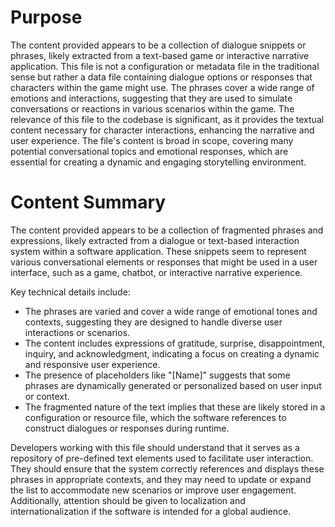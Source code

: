 # Purpose
The content provided appears to be a collection of dialogue snippets or phrases, likely extracted from a text-based game or interactive narrative application. This file is not a configuration or metadata file in the traditional sense but rather a data file containing dialogue options or responses that characters within the game might use. The phrases cover a wide range of emotions and interactions, suggesting that they are used to simulate conversations or reactions in various scenarios within the game. The relevance of this file to the codebase is significant, as it provides the textual content necessary for character interactions, enhancing the narrative and user experience. The file's content is broad in scope, covering many potential conversational topics and emotional responses, which are essential for creating a dynamic and engaging storytelling environment.
# Content Summary
The content provided appears to be a collection of fragmented phrases and expressions, likely extracted from a dialogue or text-based interaction system within a software application. These snippets seem to represent various conversational elements or responses that might be used in a user interface, such as a game, chatbot, or interactive narrative experience. 

Key technical details include:
- The phrases are varied and cover a wide range of emotional tones and contexts, suggesting they are designed to handle diverse user interactions or scenarios.
- The content includes expressions of gratitude, surprise, disappointment, inquiry, and acknowledgment, indicating a focus on creating a dynamic and responsive user experience.
- The presence of placeholders like "[Name]" suggests that some phrases are dynamically generated or personalized based on user input or context.
- The fragmented nature of the text implies that these are likely stored in a configuration or resource file, which the software references to construct dialogues or responses during runtime.

Developers working with this file should understand that it serves as a repository of pre-defined text elements used to facilitate user interaction. They should ensure that the system correctly references and displays these phrases in appropriate contexts, and they may need to update or expand the list to accommodate new scenarios or improve user engagement. Additionally, attention should be given to localization and internationalization if the software is intended for a global audience.
